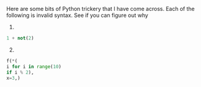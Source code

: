 Here are some bits of Python trickery that I have come across. Each of the
following is invalid syntax.  See if you can figure out why

1.

  ```py
  1 + not(2)
  ```

2.

  ```py
  f(*(
  i for i in range(10)
  if i % 2),
  x=3,)
  ```
